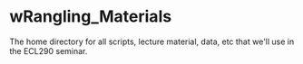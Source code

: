 # wRangling_Materials
The home directory for all scripts, lecture material, data, etc that we'll use in the ECL290 seminar.
